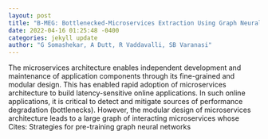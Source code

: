 ```yaml
--- 
layout: post 
title: "B-MEG: Bottlenecked-Microservices Extraction Using Graph Neural Networks" 
date: 2022-04-16 01:25:48 -0400 
categories: jekyll update 
author: "G Somashekar, A Dutt, R Vaddavalli, SB Varanasi" 
--- 
```

The microservices architecture enables independent development and maintenance of application components through its fine-grained and modular design. This has enabled rapid adoption of microservices architecture to build latency-sensitive online applications. In such online applications, it is critical to detect and mitigate sources of performance degradation (bottlenecks). However, the modular design of microservices architecture leads to a large graph of interacting microservices whose Cites: Strategies for pre-training graph neural networks